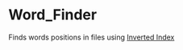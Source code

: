# Word_Finder
Finds words positions in files using [Inverted Index](https://en.wikipedia.org/wiki/Inverted_index#:~:text=In%20computer%20science%2C%20an%20inverted,index%2C%20which%20maps%20from%20documents)

